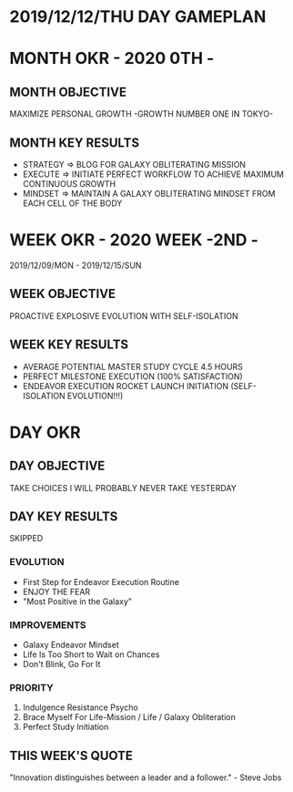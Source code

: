 # 2019/12/12/THU DAY GAMEPLAN

# MONTH OKR - 2020 0TH -

## MONTH OBJECTIVE

MAXIMIZE PERSONAL GROWTH -GROWTH NUMBER ONE IN TOKYO-

## MONTH KEY RESULTS

- STRATEGY => BLOG FOR GALAXY OBLITERATING MISSION
- EXECUTE => INITIATE PERFECT WORKFLOW TO ACHIEVE MAXIMUM CONTINUOUS GROWTH
- MINDSET => MAINTAIN A GALAXY OBLITERATING MINDSET FROM EACH CELL OF THE BODY

# WEEK OKR - 2020 WEEK -2ND -

2019/12/09/MON - 2019/12/15/SUN

## WEEK OBJECTIVE

PROACTIVE EXPLOSIVE EVOLUTION WITH SELF-ISOLATION

## WEEK KEY RESULTS

- AVERAGE POTENTIAL MASTER STUDY CYCLE 4.5 HOURS
- PERFECT MILESTONE EXECUTION (100% SATISFACTION)
- ENDEAVOR EXECUTION ROCKET LAUNCH INITIATION (SELF-ISOLATION EVOLUTION!!!)

# DAY OKR

## DAY OBJECTIVE

TAKE CHOICES I WILL PROBABLY NEVER TAKE YESTERDAY

## DAY KEY RESULTS

SKIPPED

### EVOLUTION

- First Step for Endeavor Execution Routine
- ENJOY THE FEAR
- "Most Positive in the Galaxy"

### IMPROVEMENTS

- Galaxy Endeavor Mindset
- Life Is Too Short to Wait on Chances
- Don't Blink, Go For It

### PRIORITY

1. Indulgence Resistance Psycho
2. Brace Myself For Life-Mission / Life / Galaxy Obliteration
3. Perfect Study Initiation

## THIS WEEK'S QUOTE

"Innovation distinguishes between a leader and a follower." - Steve Jobs
